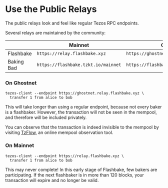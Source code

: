 # Use the Public Relays

The public relays look and feel like regular Tezos RPC endpoints.

Several relays are maintained by the community:

| | Mainnet | Ghostnet |
| - | ------ | ------ |
| Flashbake | `https://relay.flashbake.xyz` | `https://ghostnet.relay.flashbake.xyz` |
| Baking Bad | `https://flashbake.tzkt.io/mainnet` | `https://flashbake.tzkt.io/ghostnet` |


### On Ghostnet

```
tezos-client --endpoint https://ghostnet.relay.flashbake.xyz \
  transfer 1 from alice to bob
```

This will take longer than using a regular endpoint, because not every baker is a flashbaker. However, the transaction will not be seen in the mempool, and therefore will be included privately.

You can observe that the transaction is indeed invisible to the mempool by visiting [TzFlow](https://ghostnet.tzflow.com/), an online mempool observation tool.

### On Mainnet

```
tezos-client --endpoint https://relay.flashbake.xyz \
  transfer 1 from alice to bob
```

This may never complete! In this early stage of Flashbake, few bakers are participating. If the next flashbaker is in more than 120 blocks, your transaction will expire and no longer be valid.
